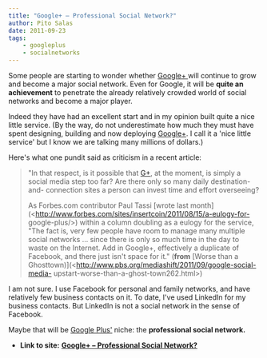 ```yaml
---
title: "Google+ – Professional Social Network?"
author: Pito Salas
date: 2011-09-23
tags:
    - googleplus
    - socialnetworks
---
```


Some people are starting to wonder whether [Google+ ](</>)will continue to
grow and become a major social network. Even for Google, it will be **quite an
achievement** to penetrate the already relatively crowded world of social
networks and become a major player.

Indeed they have had an excellent start and in my opinion built quite a nice
little service. (By the way, do not underestimate how much they must have
spent designing, building and now deploying [Google+](</>). I call it a 'nice
little service' but I know we are talking many millions of dollars.)

Here's what one pundit said as criticism in a recent article:

> "In that respect, is it possible that [G+](</>), at the moment, is simply a
> social media step too far? Are there only so many daily destination-and-
> connection sites a person can invest time and effort overseeing?
>
> As Forbes.com contributor Paul Tassi [wrote last
> month](<http://www.forbes.com/sites/insertcoin/2011/08/15/a-eulogy-for-
> google-plus/>) within a column doubling as a eulogy for the service, "The
> fact is, very few people have room to manage many multiple social networks …
> since there is only so much time in the day to waste on the Internet. Add in
> Google+, effectively a duplicate of Facebook, and there just isn't space for
> it." (**from** [Worse than a
> Ghosttown)](<http://www.pbs.org/mediashift/2011/09/google-social-media-
> upstart-worse-than-a-ghost-town262.html>)

I am not sure. I use Facebook for personal and family networks, and have
relatively few business contacts on it. To date, I've used LinkedIn for my
business contacts. But LinkedIn is not a social network in the sense of
Facebook.

Maybe that will be [Google Plus'](</>) niche: the **professional social
network.**


* **Link to site:** **[Google+ – Professional Social Network?](None)**
